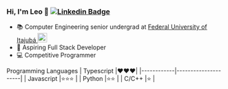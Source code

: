 ### Hi, I'm Leo 👋 [![Linkedin Badge](https://img.shields.io/badge/-leonardo-%2dfoliveira-blue?style=flat-square&logo=Linkedin&logoColor=white&link=https://www.linkedin.com/in/leonardo-foliveira/)](https://www.linkedin.com/in/leonardo-foliveira/)

- :books: Computer Engineering senior undergrad at [Federal University of Itajubá <img alt="Português (Brasil)" title="Português (Brasil)" src="https://cdn.staticaly.com/gh/hjnilsson/country-flags/master/svg/br.svg" width="22">](https://unifei.edu.br/)
- :rocket: Aspiring Full Stack Developer
- :computer: Competitive Programmer

Programming Languages
| Typescript |:heart::heart::heart:|
|------------|---------------------|
| Javascript |:star::star::star:   |
| Python     |:star::star:         |
| C/C++      |:star:               |
